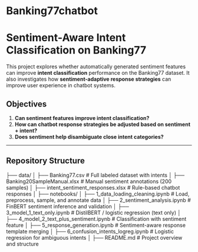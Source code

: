 # Banking77chatbot
# Sentiment-Aware Intent Classification on Banking77

This project explores whether automatically generated sentiment features can improve **intent classification** performance on the Banking77 dataset. It also investigates how **sentiment-adaptive response strategies** can improve user experience in chatbot systems.

## Objectives

1. **Can sentiment features improve intent classification?**
2. **How can chatbot response strategies be adjusted based on sentiment + intent?**
3. **Does sentiment help disambiguate close intent categories?**

---

## Repository Structure

├── data/
│ ├── Banking77.csv # Full labeled dataset with intents
│ ├── Banking20SampleManual.xlsx # Manual sentiment annotations (200 samples)
│ ├── intent_sentiment_responses.xlsx # Rule-based chatbot responses
│
├── notebooks/
│ ├── 1_data_loading_cleaning.ipynb # Load, preprocess, sample, and annotate data
│ ├── 2_sentiment_analysis.ipynb # FinBERT sentiment inference and validation
│ ├── 3_model_1_text_only.ipynb # DistilBERT / logistic regression (text only)
│ ├── 4_model_2_text_plus_sentiment.ipynb # Classification with sentiment feature
│ ├── 5_response_generation.ipynb # Sentiment-aware response template merging
│ ├── 6_confusion_intents_logreg.ipynb # Logistic regression for ambiguous intents
│
├── README.md # Project overview and structure


